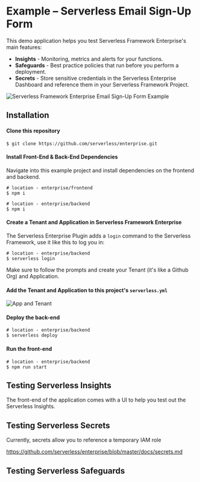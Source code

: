 # Example – Serverless Email Sign-Up Form

This demo application helps you test Serverless Framework Enterprise's main features:

* **Insights** - Monitoring, metrics and alerts for your functions.
* **Safeguards** - Best practice policies that run before you perform a deployment.
* **Secrets** - Store sensitive credentials in the Serverless Enterprise Dashboard and reference them in your Serverless Framework Project.

![Serverless Framework Enterprise Email Sign-Up Form Example](https://s3.amazonaws.com/assets.sales.serverless/github/enterprise-examples/email_form_preview.gif)

## Installation

#### Clone this repository

```shell
$ git clone https://github.com/serverless/enterprise.git
```

#### Install Front-End & Back-End Dependencies

Navigate into this example project and install dependencies on the frontend and backend.

```shell
# location - enterprise/frontend
$ npm i
```

```shell
# location - enterprise/backend
$ npm i
```

#### Create a Tenant and Application in Serverless Framework Enterprise

The Serverless Enterprise Plugin adds a `login` command to the Serverless Framework, use it like this to log you in:

```shell
# location - enterprise/backend
$ serverless login
```

Make sure to follow the prompts and create your Tenant (it's like a Github Org) and Application.

#### Add the Tenant and Application to this project's `serverless.yml`

![App and Tenant](https://s3.amazonaws.com/assets.sales.serverless/github/enterprise-examples/email_form_appandtenant.png)

#### Deploy the back-end

```shell
# location - enterprise/backend
$ serverless deploy
```

#### Run the front-end

```shell
# location - enterprise/backend
$ npm run start
```

## Testing Serverless Insights

The front-end of the application comes with a UI to help you test out the Serverless Insights.

## Testing Serverless Secrets

Currently, secrets allow you to reference a temporary IAM role

https://github.com/serverless/enterprise/blob/master/docs/secrets.md

## Testing Serverless Safeguards
